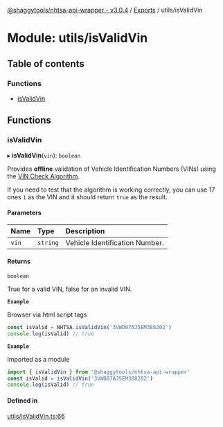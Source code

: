 [@shaggytools/nhtsa-api-wrapper - v3.0.4](../index.md) / [Exports](../modules.md) / utils/isValidVin

# Module: utils/isValidVin

## Table of contents

### Functions

- [isValidVin](utils_isValidVin.md#isvalidvin)

## Functions

### isValidVin

▸ **isValidVin**(`vin`): `boolean`

Provides **offline** validation of Vehicle Identification Numbers (VINs) using the
[VIN Check Algorithm](<https://en.wikibooks.org/wiki/Vehicle_Identification_Numbers_(VIN_codes)/Check_digit>).

If you need to test that the algorithm is working correctly, you can use 17 ones `1` as
the VIN and it should return `true` as the result.

#### Parameters

| Name  | Type     | Description                    |
| :---- | :------- | :----------------------------- |
| `vin` | `string` | Vehicle Identification Number. |

#### Returns

`boolean`

True for a valid VIN, false for an invalid VIN.

**`Example`**

Browser via html script tags

```ts
const isValid = NHTSA.isValidVin('3VWD07AJ5EM388202')
console.log(isValid) // true
```

**`Example`**

Imported as a module

```ts
import { isValidVin } from '@shaggytools/nhtsa-api-wrapper'
const isValid = isValidVin('3VWD07AJ5EM388202')
console.log(isValid) // true
```

#### Defined in

[utils/isValidVin.ts:66](https://github.com/ShaggyTech/nhtsa-api-wrapper/blob/main/packages/lib/src/utils/isValidVin.ts#L66)
